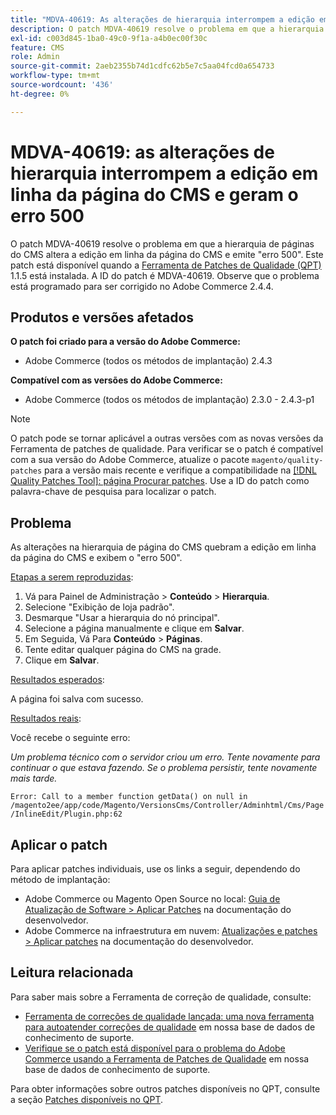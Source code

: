 ```yaml
---
title: "MDVA-40619: As alterações de hierarquia interrompem a edição em linha da página do CMS e geram um erro 500"
description: O patch MDVA-40619 resolve o problema em que a hierarquia de páginas do CMS altera a edição em linha da página do CMS e emite "erro 500". Este patch está disponível quando a [Ferramenta de correções de qualidade (QPT)](/help/announcements/adobe-commerce-announcements/magento-quality-patches-released-new-tool-to-self-serve-quality-patches.md) 1.1.5 está instalada. A ID do patch é MDVA-40619. Observe que o problema está programado para ser corrigido no Adobe Commerce 2.4.4.
exl-id: c003d845-1ba0-49c0-9f1a-a4b0ec00f30c
feature: CMS
role: Admin
source-git-commit: 2aeb2355b74d1cdfc62b5e7c5aa04fcd0a654733
workflow-type: tm+mt
source-wordcount: '436'
ht-degree: 0%

---
```


# MDVA-40619: as alterações de hierarquia interrompem a edição em linha da página do CMS e geram o erro 500

O patch MDVA-40619 resolve o problema em que a hierarquia de páginas do CMS altera a edição em linha da página do CMS e emite &quot;erro 500&quot;. Este patch está disponível quando a [Ferramenta de Patches de Qualidade (QPT)](/help/announcements/adobe-commerce-announcements/magento-quality-patches-released-new-tool-to-self-serve-quality-patches.md) 1.1.5 está instalada. A ID do patch é MDVA-40619. Observe que o problema está programado para ser corrigido no Adobe Commerce 2.4.4.

## Produtos e versões afetados

**O patch foi criado para a versão do Adobe Commerce:**

* Adobe Commerce (todos os métodos de implantação) 2.4.3

**Compatível com as versões do Adobe Commerce:**

* Adobe Commerce (todos os métodos de implantação) 2.3.0 - 2.4.3-p1

>[!NOTE]
>
>O patch pode se tornar aplicável a outras versões com as novas versões da Ferramenta de patches de qualidade. Para verificar se o patch é compatível com a sua versão do Adobe Commerce, atualize o pacote `magento/quality-patches` para a versão mais recente e verifique a compatibilidade na [[!DNL Quality Patches Tool]: página Procurar patches](https://experienceleague.adobe.com/tools/commerce-quality-patches/index.html). Use a ID do patch como palavra-chave de pesquisa para localizar o patch.

## Problema

As alterações na hierarquia de página do CMS quebram a edição em linha da página do CMS e exibem o &quot;erro 500&quot;.

<u>Etapas a serem reproduzidas</u>:

1. Vá para Painel de Administração > **Conteúdo** > **Hierarquia**.
1. Selecione &quot;Exibição de loja padrão&quot;.
1. Desmarque &quot;Usar a hierarquia do nó principal&quot;.
1. Selecione a página manualmente e clique em **Salvar**.
1. Em Seguida, Vá Para **Conteúdo** > **Páginas**.
1. Tente editar qualquer página do CMS na grade.
1. Clique em **Salvar**.

<u>Resultados esperados</u>:

A página foi salva com sucesso.

<u>Resultados reais</u>:

Você recebe o seguinte erro:

*Um problema técnico com o servidor criou um erro. Tente novamente para continuar o que estava fazendo. Se o problema persistir, tente novamente mais tarde.*

`Error: Call to a member function getData() on null in /magento2ee/app/code/Magento/VersionsCms/Controller/Adminhtml/Cms/Page/InlineEdit/Plugin.php:62`

## Aplicar o patch

Para aplicar patches individuais, use os links a seguir, dependendo do método de implantação:

* Adobe Commerce ou Magento Open Source no local: [Guia de Atualização de Software > Aplicar Patches](https://experienceleague.adobe.com/en/docs/commerce-operations/tools/quality-patches-tool/usage) na documentação do desenvolvedor.
* Adobe Commerce na infraestrutura em nuvem: [Atualizações e patches > Aplicar patches](https://experienceleague.adobe.com/en/docs/commerce-cloud-service/user-guide/develop/upgrade/apply-patches) na documentação do desenvolvedor.

## Leitura relacionada

Para saber mais sobre a Ferramenta de correção de qualidade, consulte:

* [Ferramenta de correções de qualidade lançada: uma nova ferramenta para autoatender correções de qualidade](/help/announcements/adobe-commerce-announcements/magento-quality-patches-released-new-tool-to-self-serve-quality-patches.md) em nossa base de dados de conhecimento de suporte.
* [Verifique se o patch está disponível para o problema do Adobe Commerce usando a Ferramenta de Patches de Qualidade](/help/support-tools/patches-available-in-qpt-tool/check-patch-for-magento-issue-with-magento-quality-patches.md) em nossa base de dados de conhecimento de suporte.

Para obter informações sobre outros patches disponíveis no QPT, consulte a seção [Patches disponíveis no QPT](https://support.magento.com/hc/en-us/sections/360010506631-Patches-available-in-MQP-tool-).
